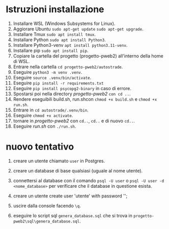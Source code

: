 # Istruzioni installazione
1. Installare WSL (Windows Subsystems for Linux).
2. Aggiorare Ubuntu `sudo apt-get update` `sudo apt-get upgrade`.
3. Installare Tmux `sudo apt install tmux`.
4. Installare Python `sudo apt install Python3`.
5. Installare Python3-venv `apt install python3.11-venv`.
6. Installare pip `sudo apt install pip`.
7. Copiare la cartella del progetto (progetto-pweb2) all'interno della home di WSL.
8. Entrare nella cartella `cd progetto-pweb2/autostrade`.
9. Eseguire `python3 -m venv .venv`.
12. Eseguire `source .venv/bin/activate`.
13. Eseguire `pip install -r requirements.txt`
14. Eseguire `pip install psycopg2-binary` in caso di errore.
12. Spostarsi poi nella directory _progetto-pweb2_ `con cd ..`.
13. Rendere eseguibili build.sh, run.shcon `chmod +x build.sh` e `chmod +x run.sh`.
14. Entrare in `cd autostrade/.venv/bin`.
15. Eseguire `chmod +x activate`.
16. tornare in _progetto-pweb2_ con `cd..`,  `cd..` e di nuovo `cd..`.
17. Eseguire _run.sh_ con `./run.sh`.




# nuovo tentativo
1. creare un utente chiamato `user` in Postgres.
2. creare un database di base qualsiasi (uguale al nome utente).
3. connettersi al database con il comando `psql -U user` o `psql -U user -d <nome_database>` per verificare che il database in questione esista.
4. creare un utente create user 'utente' with password '';

5. uscire dalla console facendo `\q`.
6. eseguire lo script sql `genera_database.sql` che si trova in `progetto-pweb2\sql\genera_database.sql`.

